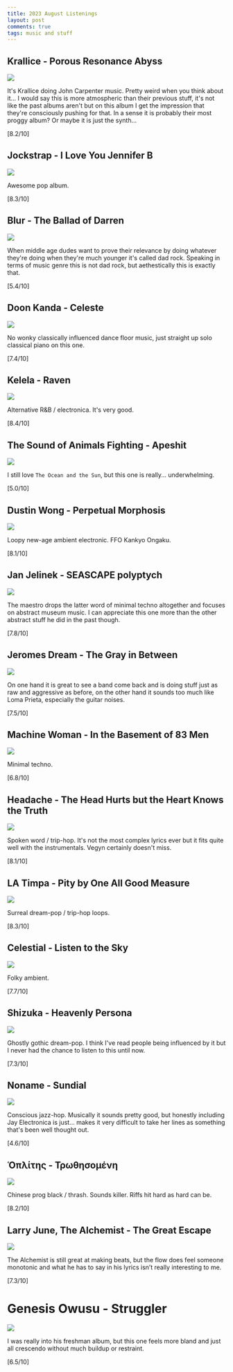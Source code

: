 ```yaml
---
title: 2023 August Listenings
layout: post
comments: true
tags: music and stuff
---
```


## Krallice - Porous Resonance Abyss

  ![](https://f4.bcbits.com/img/a0071864209_16.jpg)

  It's Krallice doing John Carpenter music. Pretty weird when you think about it... I would say this is more atmospheric than their previous stuff, it's not like the past albums aren't but on this album I get the impression that they're consciously pushing for that. In a sense it is probably their most proggy album? Or maybe it is just the synth...

  [8.2/10]

## Jockstrap - I Love You Jennifer B

  ![](https://f4.bcbits.com/img/a0869591723_16.jpg)

  Awesome pop album.

  [8.3/10]

## Blur - The Ballad of Darren

  ![](https://i.scdn.co/image/ab67616d0000b273fc24d1ba493032a046ffd68a)

  When middle age dudes want to prove their relevance by doing whatever they're doing when they're much younger it's called dad rock. Speaking in terms of music genre this is not dad rock, but aethestically this is exactly that.

  [5.4/10]

## Doon Kanda - Celeste

  ![](https://f4.bcbits.com/img/a3620004111_16.jpg)

  No wonky classically influenced dance floor music, just straight up solo classical piano on this one.

  [7.4/10]

## Kelela - Raven

  ![](https://f4.bcbits.com/img/a3373717420_16.jpg)

  Alternative R&B / electronica. It's very good.

  [8.4/10]

## The Sound of Animals Fighting - Apeshit

  ![](https://f4.bcbits.com/img/a3307726895_16.jpg)

  I still love `The Ocean and the Sun`, but this one is really... underwhelming.

  [5.0/10]

## Dustin Wong - Perpetual Morphosis

  ![](https://f4.bcbits.com/img/a3525553174_16.jpg)

  Loopy new-age ambient electronic. FFO Kankyo Ongaku.

  [8.1/10]

## Jan Jelinek - SEASCAPE polyptych

  ![](https://f4.bcbits.com/img/a0725011226_16.jpg)

  The maestro drops the latter word of minimal techno altogether and focuses on abstract museum music. I can appreciate this one more than the other abstract stuff he did in the past though.

  [7.8/10]

## Jeromes Dream - The Gray in Between

  ![](https://f4.bcbits.com/img/a3699304143_16.jpg)

  On one hand it is great to see a band come back and is doing stuff just as raw and aggressive as before, on the other hand it sounds too much like Loma Prieta, especially the guitar noises.

  [7.5/10]

## Machine Woman - In the Basement of 83 Men

  ![](https://f4.bcbits.com/img/a0472870516_16.jpg)

  Minimal techno.

  [6.8/10]

## Headache - The Head Hurts but the Heart Knows the Truth

  ![](https://f4.bcbits.com/img/a3814760352_16.jpg)

  Spoken word / trip-hop. It's not the most complex lyrics ever but it fits quite well with the instrumentals. Vegyn certainly doesn't miss.

  [8.1/10]

## LA Timpa - Pity by One All Good Measure

  ![](https://f4.bcbits.com/img/a1661194967_16.jpg)

  Surreal dream-pop / trip-hop loops.

  [8.3/10]

## Celestial - Listen to the Sky

  ![](https://f4.bcbits.com/img/a0714814814_16.jpg)

  Folky ambient.

  [7.7/10]

## Shizuka - Heavenly Persona

  ![](https://f4.bcbits.com/img/a1114088249_16.jpg)

  Ghostly gothic dream-pop. I think I've read people being influenced by it but I never had the chance to listen to this until now.

  [7.3/10]

## Noname - Sundial

  ![](https://i.scdn.co/image/ab67616d0000b2736e2a480f32d1825bbd89fc07)

  Conscious jazz-hop. Musically it sounds pretty good, but honestly including Jay Electronica is just... makes it very difficult to take her lines as something that's been well thought out.

  [4.6/10]

## Ὁπλίτης - Τρωθησομένη

  ![](https://f4.bcbits.com/img/a0978358551_16.jpg)

  Chinese prog black / thrash. Sounds killer. Riffs hit hard as hard can be.

  [8.2/10]

## Larry June, The Alchemist - The Great Escape

  ![](https://i.scdn.co/image/ab67616d0000b27360bc4a5255b323583cefe763)

  The Alchemist is still great at making beats, but the flow does feel someone monotonic and what he has to say in his lyrics isn’t really interesting to me.
  
  [7.3/10]

# Genesis Owusu - Struggler

  ![](https://i.scdn.co/image/ab67616d0000b273b79995bb1505e8e4f5efae7e)

  I was really into his freshman album, but this one feels more bland and just all crescendo without much buildup or restraint.

  [6.5/10]
